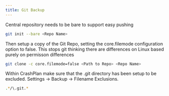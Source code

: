 ```yaml
---
title: Git Backup
---
```


Central repository needs to be bare to support easy pushing

``` bash
git init --bare <Repo Name>
```

Then setup a copy of the Git Repo, setting the core.filemode configuration option to false. This stops git thinking there are differences on Linux based purely on permisson differences

``` bash
git clone -c core.filemode=false <Path to Repo> <Repo Name>
```

Within CrashPlan make sure that the .git directory has been setup to be excluded. Settings -> Backup -> Filename Exclusions.

``` bash
.*/\.git.*
```
